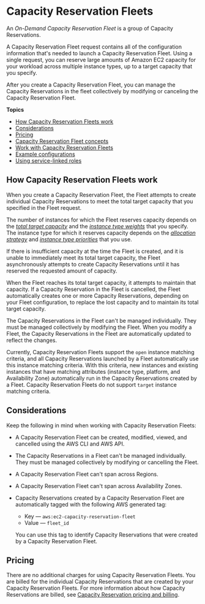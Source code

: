 # Capacity Reservation Fleets<a name="cr-fleets"></a>

An *On\-Demand Capacity Reservation Fleet* is a group of Capacity Reservations\.

A Capacity Reservation Fleet request contains all of the configuration information that's needed to launch a Capacity Reservation Fleet\. Using a single request, you can reserve large amounts of Amazon EC2 capacity for your workload across multiple instance types, up to a target capacity that you specify\.

After you create a Capacity Reservation Fleet, you can manage the Capacity Reservations in the fleet collectively by modifying or canceling the Capacity Reservation Fleet\.

**Topics**
+ [How Capacity Reservation Fleets work](#how-it-works)
+ [Considerations](#considerations)
+ [Pricing](#pricing)
+ [Capacity Reservation Fleet concepts](crfleet-concepts.md)
+ [Work with Capacity Reservation Fleets](work-with-cr-fleets.md)
+ [Example configurations](example-configs.md)
+ [Using service\-linked roles](using-service-linked-roles.md)

## How Capacity Reservation Fleets work<a name="how-it-works"></a>

When you create a Capacity Reservation Fleet, the Fleet attempts to create individual Capacity Reservations to meet the total target capacity that you specified in the Fleet request\.

The number of instances for which the Fleet reserves capacity depends on the [*total target capacity*](crfleet-concepts.md#target-capacity) and the [*instance type weights*](crfleet-concepts.md#instance-weight) that you specify\. The instance type for which it reserves capacity depends on the [*allocation strategy*](crfleet-concepts.md#allocation-strategy) and [*instance type priorities*](crfleet-concepts.md#instance-priority) that you use\.

If there is insufficient capacity at the time the Fleet is created, and it is unable to immediately meet its total target capacity, the Fleet asynchronously attempts to create Capacity Reservations until it has reserved the requested amount of capacity\.

When the Fleet reaches its total target capacity, it attempts to maintain that capacity\. If a Capacity Reservation in the Fleet is cancelled, the Fleet automatically creates one or more Capacity Reservations, depending on your Fleet configuration, to replace the lost capacity and to maintain its total target capacity\.

The Capacity Reservations in the Fleet can't be managed individually\. They must be managed collectively by modifying the Fleet\. When you modify a Fleet, the Capacity Reservations in the Fleet are automatically updated to reflect the changes\.

Currently, Capacity Reservation Fleets support the `open` instance matching criteria, and all Capacity Reservations launched by a Fleet automatically use this instance matching criteria\. With this criteria, new instances and existing instances that have matching attributes \(instance type, platform, and Availability Zone\) automatically run in the Capacity Reservations created by a Fleet\. Capacity Reservation Fleets do not support `target` instance matching criteria\.

## Considerations<a name="considerations"></a>

Keep the following in mind when working with Capacity Reservation Fleets:
+ A Capacity Reservation Fleet can be created, modified, viewed, and cancelled using the AWS CLI and AWS API\.
+ The Capacity Reservations in a Fleet can't be managed individually\. They must be managed collectively by modifying or cancelling the Fleet\.
+ A Capacity Reservation Fleet can't span across Regions\.
+ A Capacity Reservation Fleet can't span across Availability Zones\.
+ Capacity Reservations created by a Capacity Reservation Fleet are automatically tagged with the following AWS generated tag:
  + Key — `aws:ec2-capacity-reservation-fleet`
  + Value — `fleet_id`

  You can use this tag to identify Capacity Reservations that were created by a Capacity Reservation Fleet\.

## Pricing<a name="pricing"></a>

There are no additional charges for using Capacity Reservation Fleets\. You are billed for the individual Capacity Reservations that are created by your Capacity Reservation Fleets\. For more information about how Capacity Reservations are billed, see [Capacity Reservation pricing and billing](capacity-reservations-pricing-billing.md)\.